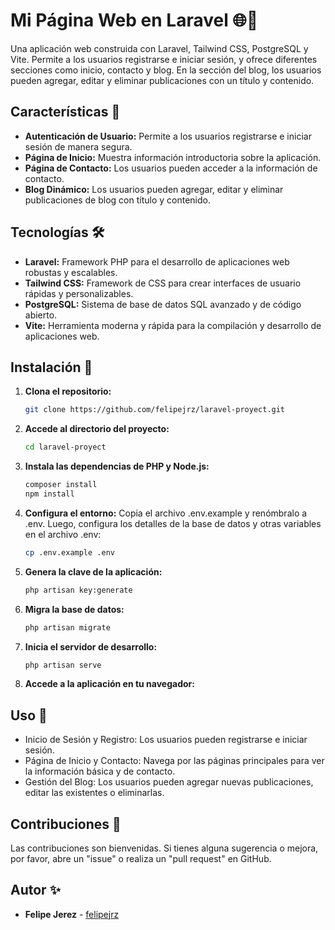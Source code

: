 # Mi Página Web en Laravel 🌐📄

Una aplicación web construida con Laravel, Tailwind CSS, PostgreSQL y Vite. Permite a los usuarios registrarse e iniciar sesión, y ofrece diferentes secciones como inicio, contacto y blog. En la sección del blog, los usuarios pueden agregar, editar y eliminar publicaciones con un título y contenido.

## Características 🚀

- **Autenticación de Usuario:** Permite a los usuarios registrarse e iniciar sesión de manera segura.
- **Página de Inicio:** Muestra información introductoria sobre la aplicación.
- **Página de Contacto:** Los usuarios pueden acceder a la información de contacto.
- **Blog Dinámico:** Los usuarios pueden agregar, editar y eliminar publicaciones de blog con título y contenido.

## Tecnologías 🛠️

- **Laravel:** Framework PHP para el desarrollo de aplicaciones web robustas y escalables.
- **Tailwind CSS:** Framework de CSS para crear interfaces de usuario rápidas y personalizables.
- **PostgreSQL:** Sistema de base de datos SQL avanzado y de código abierto.
- **Vite:** Herramienta moderna y rápida para la compilación y desarrollo de aplicaciones web.

## Instalación 🔧

1. **Clona el repositorio:**

   ```bash
   git clone https://github.com/felipejrz/laravel-proyect.git

2. **Accede al directorio del proyecto:**
   ```bash
   cd laravel-proyect

3. **Instala las dependencias de PHP y Node.js:**
   ```bash
   composer install
   npm install

4. **Configura el entorno:**
   Copia el archivo .env.example y renómbralo a .env. Luego, configura los detalles de la base de datos y otras variables en el archivo .env:
    ```bash
    cp .env.example .env

5. **Genera la clave de la aplicación:**
   ```bash
   php artisan key:generate

6. **Migra la base de datos:**
   ```bash
   php artisan migrate

7. **Inicia el servidor de desarrollo:**
   ```bash
   php artisan serve

8. **Accede a la aplicación en tu navegador:**


## Uso 🧭
* Inicio de Sesión y Registro: Los usuarios pueden registrarse e iniciar sesión.
* Página de Inicio y Contacto: Navega por las páginas principales para ver la información básica y de contacto.
* Gestión del Blog: Los usuarios pueden agregar nuevas publicaciones, editar las existentes o eliminarlas.

## Contribuciones 🤝

Las contribuciones son bienvenidas. Si tienes alguna sugerencia o mejora, por favor, abre un "issue" o realiza un "pull request" en GitHub.

## Autor ✨

- **Felipe Jerez** - [felipejrz](https://github.com/felipejrz)
